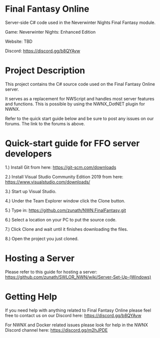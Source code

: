 # Final Fantasy Online
Server-side C# code used in the Neverwinter Nights Final Fantasy module.

Game: Neverwinter Nights: Enhanced Edition

Website: TBD

Discord: https://discord.gg/b8QYAvw

# Project Description

This project contains the C# source code used on the Final Fantasy Online server. 

It serves as a replacement for NWScript and handles most server features and functions. This is possible by using the NWNX_DotNET plugin for NWNX.

Refer to the quick start guide below and be sure to post any issues on our forums. The link to the forums is above.

# Quick-start guide for FFO server developers

1.) Install Git from here: https://git-scm.com/downloads

2.) Install Visual Studio Community Edition 2019 from here: https://www.visualstudio.com/downloads/

3.) Start up Visual Studio.

4.) Under the Team Explorer window click the Clone button.

5.) Type in: https://github.com/zunath/NWN.FinalFantasy.git

6.) Select a location on your PC to put the source code.

7.) Click Clone and wait until it finishes downloading the files.

8.) Open the project you just cloned.

# Hosting a Server

Please refer to this guide for hosting a server: https://github.com/zunath/SWLOR_NWN/wiki/Server-Set-Up-(Windows)

# Getting Help

If you need help with anything related to Final Fantasy Online please feel free to contact us on our Discord here: https://discord.gg/b8QYAvw

For NWNX and Docker related issues please look for help in the NWNX Discord channel here: https://discord.gg/m2hJPDE
